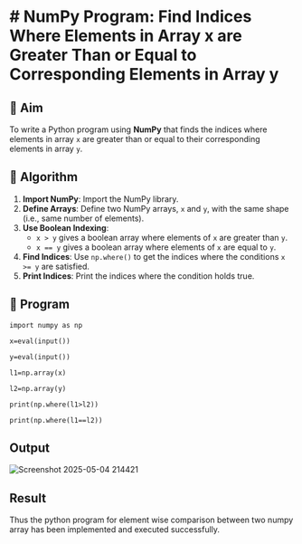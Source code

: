 # # NumPy Program: Find Indices Where Elements in Array x are Greater Than or Equal to Corresponding Elements in Array y

## 🎯 Aim
To write a Python program using **NumPy** that finds the indices where elements in array `x` are greater than or equal to their corresponding elements in array `y`.

## 🧠 Algorithm
1. **Import NumPy**: Import the NumPy library.
2. **Define Arrays**: Define two NumPy arrays, `x` and `y`, with the same shape (i.e., same number of elements).
3. **Use Boolean Indexing**: 
   - `x > y` gives a boolean array where elements of `x` are greater than `y`.
   - `x == y` gives a boolean array where elements of `x` are equal to `y`.
4. **Find Indices**: Use `np.where()` to get the indices where the conditions `x >= y` are satisfied.
5. **Print Indices**: Print the indices where the condition holds true.

## 🧾 Program
```
import numpy as np 

x=eval(input()) 

y=eval(input()) 

l1=np.array(x) 

l2=np.array(y) 

print(np.where(l1>l2)) 

print(np.where(l1==l2))
```
## Output
![Screenshot 2025-05-04 214421](https://github.com/user-attachments/assets/d7eaddfd-7000-4acf-b7e1-b4100e1db3bb)

## Result
Thus the python program for element wise comparison between two numpy array has been 
implemented and executed successfully. 

